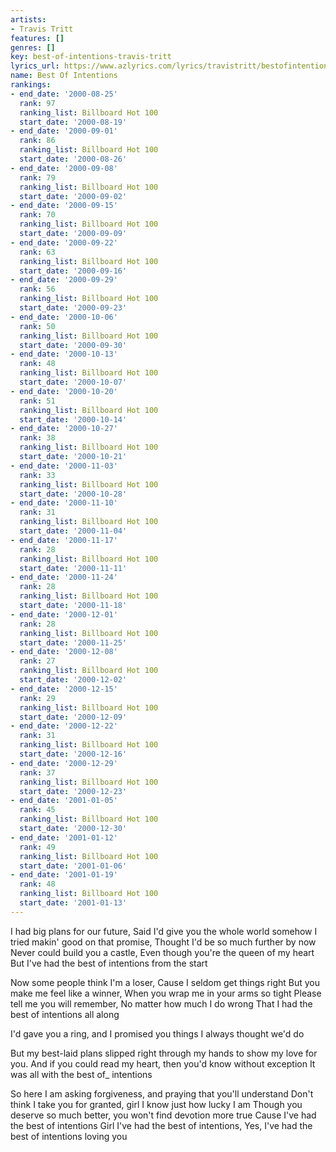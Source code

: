 ```yaml
---
artists:
- Travis Tritt
features: []
genres: []
key: best-of-intentions-travis-tritt
lyrics_url: https://www.azlyrics.com/lyrics/travistritt/bestofintentions.html
name: Best Of Intentions
rankings:
- end_date: '2000-08-25'
  rank: 97
  ranking_list: Billboard Hot 100
  start_date: '2000-08-19'
- end_date: '2000-09-01'
  rank: 86
  ranking_list: Billboard Hot 100
  start_date: '2000-08-26'
- end_date: '2000-09-08'
  rank: 79
  ranking_list: Billboard Hot 100
  start_date: '2000-09-02'
- end_date: '2000-09-15'
  rank: 70
  ranking_list: Billboard Hot 100
  start_date: '2000-09-09'
- end_date: '2000-09-22'
  rank: 63
  ranking_list: Billboard Hot 100
  start_date: '2000-09-16'
- end_date: '2000-09-29'
  rank: 56
  ranking_list: Billboard Hot 100
  start_date: '2000-09-23'
- end_date: '2000-10-06'
  rank: 50
  ranking_list: Billboard Hot 100
  start_date: '2000-09-30'
- end_date: '2000-10-13'
  rank: 48
  ranking_list: Billboard Hot 100
  start_date: '2000-10-07'
- end_date: '2000-10-20'
  rank: 51
  ranking_list: Billboard Hot 100
  start_date: '2000-10-14'
- end_date: '2000-10-27'
  rank: 38
  ranking_list: Billboard Hot 100
  start_date: '2000-10-21'
- end_date: '2000-11-03'
  rank: 33
  ranking_list: Billboard Hot 100
  start_date: '2000-10-28'
- end_date: '2000-11-10'
  rank: 31
  ranking_list: Billboard Hot 100
  start_date: '2000-11-04'
- end_date: '2000-11-17'
  rank: 28
  ranking_list: Billboard Hot 100
  start_date: '2000-11-11'
- end_date: '2000-11-24'
  rank: 28
  ranking_list: Billboard Hot 100
  start_date: '2000-11-18'
- end_date: '2000-12-01'
  rank: 28
  ranking_list: Billboard Hot 100
  start_date: '2000-11-25'
- end_date: '2000-12-08'
  rank: 27
  ranking_list: Billboard Hot 100
  start_date: '2000-12-02'
- end_date: '2000-12-15'
  rank: 29
  ranking_list: Billboard Hot 100
  start_date: '2000-12-09'
- end_date: '2000-12-22'
  rank: 31
  ranking_list: Billboard Hot 100
  start_date: '2000-12-16'
- end_date: '2000-12-29'
  rank: 37
  ranking_list: Billboard Hot 100
  start_date: '2000-12-23'
- end_date: '2001-01-05'
  rank: 45
  ranking_list: Billboard Hot 100
  start_date: '2000-12-30'
- end_date: '2001-01-12'
  rank: 49
  ranking_list: Billboard Hot 100
  start_date: '2001-01-06'
- end_date: '2001-01-19'
  rank: 48
  ranking_list: Billboard Hot 100
  start_date: '2001-01-13'
---
```


I had big plans for our future,
Said I'd give you the whole world somehow
I tried makin' good on that promise,
Thought I'd be so much further by now
Never could build you a castle,
Even though you're the queen of my heart
But I've had the best of intentions from the start

Now some people think I'm a loser,
Cause I seldom get things right
But you make me feel like a winner,
When you wrap me in your arms so tight
Please tell me you will remember,
No matter how much I do wrong
That I had the best of intentions all along


I'd gave you a ring, and I promised you things
I always thought we'd do

But my best-laid plans slipped right through my hands
to show my love for you.
And if you could read my heart,
then you'd know without exception
It was all with the best of_ intentions





So here I am asking forgiveness,
and praying that you'll understand
Don't think I take you for granted,
girl I know just how lucky I am
Though you deserve so much better,
you won't find devotion more true
Cause I've had the best of intentions
Girl I've had the best of intentions,
Yes, I've had the best of intentions
loving you



